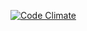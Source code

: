 [![Code Climate](https://codeclimate.com/github/aharonidan/bitmap_editor/badges/gpa.svg)](https://codeclimate.com/github/aharonidan/bitmap_editor)
